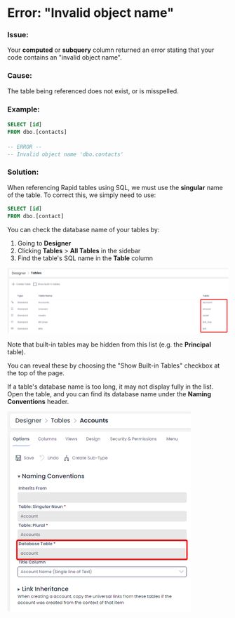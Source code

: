 # Error: "Invalid object name"

### Issue:
Your **computed** or **subquery** column returned an error stating that your code contains an "invalid object name".

### Cause:
The table being referenced does not exist, or is misspelled.

### Example:
```sql
SELECT [id]
FROM dbo.[contacts]

-- ERROR --
-- Invalid object name 'dbo.contacts'
```

### Solution:

When referencing Rapid tables using SQL, we must use the **singular** name of the table. To correct this, we simply need to use:

```sql
SELECT [id]
FROM dbo.[contact]
```

You can check the database name of your tables by:

1. Going to **Designer**
2. Clicking **Tables** &gt; **All Tables** in the sidebar
3. Find the table's SQL name in the **Table** column

![A screenshot of the Designer > Tables page. The screenshot is annotated with a red box to denote the location and appearance of the tables' SQL or database names. For example, Accounts = account, Answers = answer, Assets = asset, Bill Lines = bill_line, Bills = bill.](table_name.png)

Note that built-in tables may be hidden from this list (e.g. the **Principal** table).

You can reveal these by choosing the "Show Built-in Tables" checkbox at the top of the page.

If a table's database name is too long, it may not display fully in the list. Open the table, and you can find its database name under the **Naming Conventions** header. 

![A screenshot of the Accounts > Options table. The table contains a field titled: "Database Table". In this example, the field reads "account". The screenshot is annotated with a red box to denote the location of this information.](naming_conventions.png)
